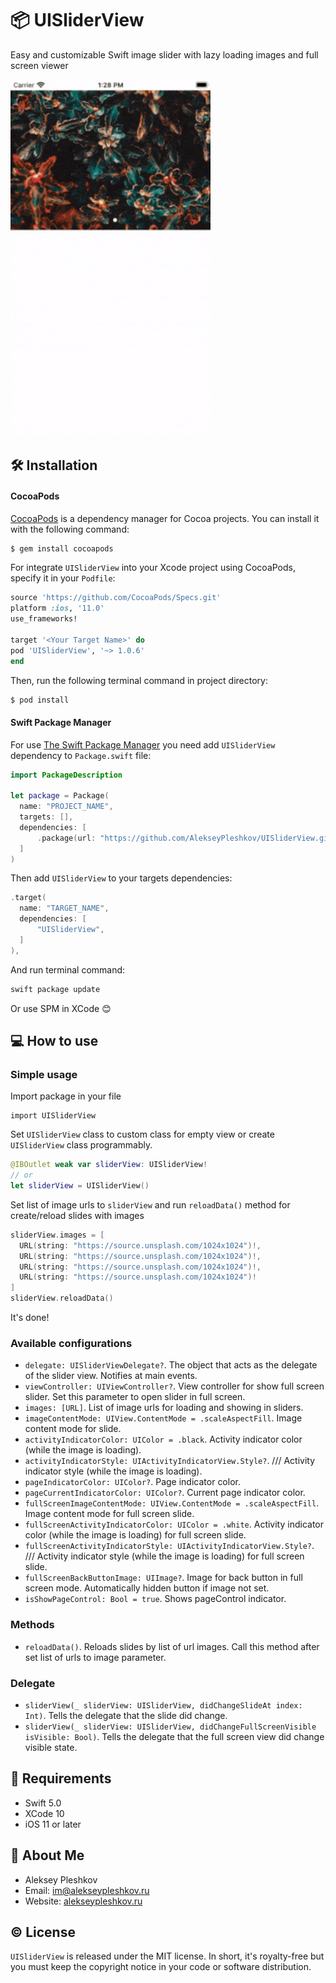 # 📦 UISliderView

Easy and customizable Swift image slider with lazy loading images and full screen viewer

<img src="https://github.com/AlekseyPleshkov/UISliderView/blob/master/preview.gif?raw=true" width="320" height="571"/></a>

## 🛠 Installation

#### CocoaPods

[CocoaPods](https://cocoapods.org) is a dependency manager for Cocoa projects. You can install it with the following command:

```bash
$ gem install cocoapods
```

For integrate `UISliderView` into your Xcode project using CocoaPods, specify it in your `Podfile`:

```ruby
source 'https://github.com/CocoaPods/Specs.git'
platform :ios, '11.0'
use_frameworks!

target '<Your Target Name>' do
pod 'UISliderView', '~> 1.0.6'
end
```

Then, run the following terminal command in project directory:

```bash
$ pod install
```

#### Swift Package Manager

For use [The Swift Package Manager](https://swift.org/package-manager/) you need add `UISliderView` dependency to `Package.swift` file:

```swift
import PackageDescription

let package = Package(
  name: "PROJECT_NAME",
  targets: [],
  dependencies: [
      .package(url: "https://github.com/AlekseyPleshkov/UISliderView.git", from: "1.0.6")
  ]
)
```

Then add `UISliderView` to your targets dependencies:

```swift
.target(
  name: "TARGET_NAME",
  dependencies: [
      "UISliderView",
  ]
),
```

And run terminal command:

```bash
swift package update
```

Or use SPM in XCode 😊

## 💻 How to use

### Simple usage

Import package in your file

```
import UISliderView
```

Set `UISliderView` class to custom class for empty view or create `UISliderView` class programmably.

```swift
@IBOutlet weak var sliderView: UISliderView!
// or
let sliderView = UISliderView()
```

Set list of image urls to `sliderView` and run `reloadData()` method for create/reload slides with images

```swift
sliderView.images = [
  URL(string: "https://source.unsplash.com/1024x1024")!,
  URL(string: "https://source.unsplash.com/1024x1024")!,
  URL(string: "https://source.unsplash.com/1024x1024")!,
  URL(string: "https://source.unsplash.com/1024x1024")!
]
sliderView.reloadData()
```

It's done!

### Available configurations
- `delegate: UISliderViewDelegate?`. The object that acts as the delegate of the slider view. Notifies at main events.
- `viewController: UIViewController?`. View controller for show full screen slider. Set this parameter to open slider in full screen.
- `images: [URL]`. List of image urls for loading and showing in sliders.
- `imageContentMode: UIView.ContentMode = .scaleAspectFill`. Image content mode for slide.
- `activityIndicatorColor: UIColor = .black`. Activity indicator color (while the image is loading).
- `activityIndicatorStyle: UIActivityIndicatorView.Style?`. /// Activity indicator style (while the image is loading).
- `pageIndicatorColor: UIColor?`. Page indicator color.
- `pageCurrentIndicatorColor: UIColor?`. Current page indicator color.
- `fullScreenImageContentMode: UIView.ContentMode = .scaleAspectFill`. Image content mode for full screen slide.
- `fullScreenActivityIndicatorColor: UIColor = .white`. Activity indicator color (while the image is loading) for full screen slide.
- `fullScreenActivityIndicatorStyle: UIActivityIndicatorView.Style?`. /// Activity indicator style (while the image is loading) for full screen slide.
- `fullScreenBackButtonImage: UIImage?`. Image for back button in full screen mode. Automatically hidden button if image not set.
- `isShowPageControl: Bool = true`. Shows pageControl indicator.

### Methods
- `reloadData()`. Reloads slides by list of url images. Call this method after set list of urls to image parameter.

### Delegate
- `sliderView(_ sliderView: UISliderView, didChangeSlideAt index: Int)`. Tells the delegate that the slide did change.
- `sliderView(_ sliderView: UISliderView, didChangeFullScreenVisible isVisible: Bool)`. Tells the delegate that the full screen view did change visible state.

## 🚧 Requirements

- Swift 5.0
- XCode 10
- iOS 11 or later

## 🖖 About Me

* Aleksey Pleshkov
* Email: [im@alekseypleshkov.ru](mailto:im@alekseypleshkov.ru)
* Website: [alekseypleshkov.ru](https://alekseypleshkov.ru)

## ©️ License

`UISliderView` is released under the MIT license. In short, it's royalty-free but you must keep the copyright notice in your code or software distribution.
